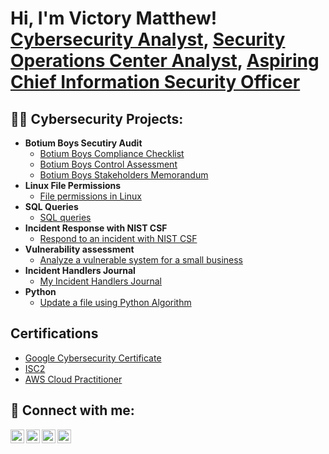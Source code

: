 <h1>Hi, I'm Victory Matthew! <br/><a href="https://github.com/joshmadakor1">Cybersecurity Analyst</a>, <a href="https://www.linkedin.com/in/joshmadakor/">Security Operations Center Analyst</a>, <a href="https://www.youtube.com/c/joshmadakor">Aspiring Chief Information Security Officer</a></h1>

<h2>👨‍💻 Cybersecurity Projects:</h2>

- <b>Botium Boys Secutiry Audit</b>
   - [Botium Boys Compliance Checklist](https://github.com/joshmadakor1/Algorithms-Practice)
   - [Botium Boys Control Assessment](https://github.com/joshmadakor1/Algorithms-Practice)
   - [Botium Boys Stakeholders Memorandum](https://github.com/joshmadakor1/Algorithms-Practice)
- <b>Linux File Permissions</b>
   - [File permissions in Linux](https://github.com/joshmadakor1/Algorithms-Practice)
- <b>SQL Queries</b>
  - [SQL queries](https://github.com/joshmadakor1/Algorithms-Practice)
- <b>Incident Response with NIST CSF</b>
  - [Respond to an incident with NIST CSF](https://github.com/joshmadakor1/Algorithms-Practice)
- <b>Vulnerability assessment</b>
  - [Analyze a vulnerable system for a small business](https://github.com/joshmadakor1/Sentinel-Lab)
- <b>Incident Handlers Journal</b>
  - [My Incident Handlers Journal](https://github.com/joshmadakor1/Jwipe.PowerShell)
- <b>Python</b>
  - [Update a file using Python Algorithm](https://github.com/joshmadakor1/EncrypterPOC)


<h2> Certifications</h2>

- [Google Cybersecurity Certificate](https://www.youtube.com/watch?v=a83ASGn_V_s)
- [ISC2](https://www.youtube.com/watch?v=a83ASGn_V_s)
- [AWS Cloud Practitioner](https://www.youtube.com/watch?v=a83ASGn_V_s)
  
<h2> 🤳 Connect with me:</h2>

[<img align="left" alt="JoshMadakor | YouTube" width="22px" src="https://cdn.jsdelivr.net/npm/simple-icons@v3/icons/youtube.svg" />][youtube]
[<img align="left" alt="JoshMadakor | Twitter" width="22px" src="https://cdn.jsdelivr.net/npm/simple-icons@v3/icons/twitter.svg" />][twitter]
[<img align="left" alt="JoshMadakor | LinkedIn" width="22px" src="https://cdn.jsdelivr.net/npm/simple-icons@v3/icons/linkedin.svg" />][linkedin]
[<img align="left" alt="JoshMadakor | Instagram" width="22px" src="https://cdn.jsdelivr.net/npm/simple-icons@v3/icons/instagram.svg" />][instagram]

[twitter]: https://twitter.com/joshmadakor
[youtube]: https://www.youtube.com/c/joshmadakor
[instagram]: https://www.instagram.com/joshmadakor/
[linkedin]: https://linkedin.com/in/victory-matthew

<!--
**joshmadakor1/joshmadakor1** is a ✨ _special_ ✨ repository because its `README.md` (this file) appears on your GitHub profile.
